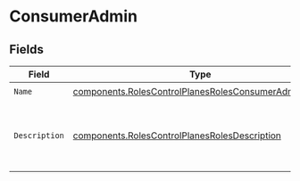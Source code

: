 # ConsumerAdmin


## Fields

| Field                                                                                                                      | Type                                                                                                                       | Required                                                                                                                   | Description                                                                                                                | Example                                                                                                                    |
| -------------------------------------------------------------------------------------------------------------------------- | -------------------------------------------------------------------------------------------------------------------------- | -------------------------------------------------------------------------------------------------------------------------- | -------------------------------------------------------------------------------------------------------------------------- | -------------------------------------------------------------------------------------------------------------------------- |
| `Name`                                                                                                                     | [components.RolesControlPlanesRolesConsumerAdminName](../../models/components/rolescontrolplanesrolesconsumeradminname.md) | :heavy_check_mark:                                                                                                         | N/A                                                                                                                        |                                                                                                                            |
| `Description`                                                                                                              | [components.RolesControlPlanesRolesDescription](../../models/components/rolescontrolplanesrolesdescription.md)             | :heavy_check_mark:                                                                                                         | N/A                                                                                                                        | This role grants full write access to administer consumers.                                                                |